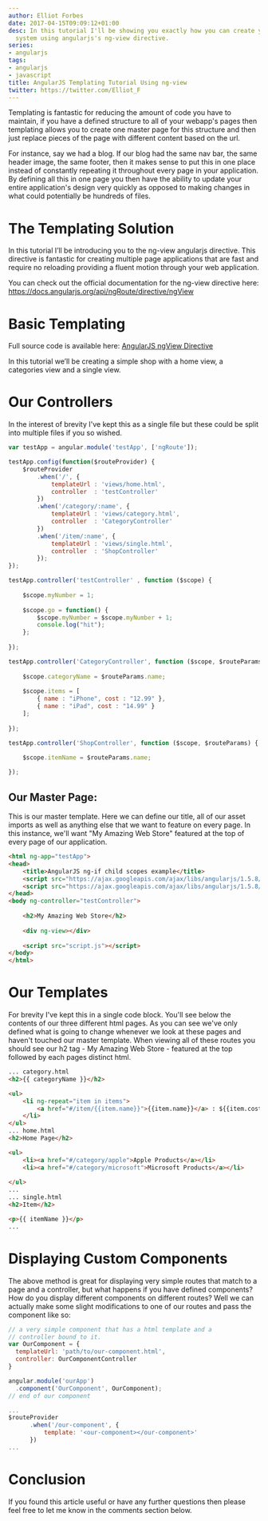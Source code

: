 ```yaml
---
author: Elliot Forbes
date: 2017-04-15T09:09:12+01:00
desc: In this tutorial I'll be showing you exactly how you can create you own templating
  system using angularjs's ng-view directive.
series:
- angularjs
tags:
- angularjs
- javascript
title: AngularJS Templating Tutorial Using ng-view
twitter: https://twitter.com/Elliot_F
---
```


Templating is fantastic for reducing the amount of code you have to maintain, if you have a defined structure to all of your webapp's pages then templating allows you to create one master page for this structure and then just replace pieces of the page with different content based on the url.

For instance, say we had a blog. If our blog had the same nav bar, the same header image, the same footer, then it makes sense to put this in one place instead of constantly repeating it throughout every page in your application. By defining all this in one page you then have the ability to update your entire application's design very quickly as opposed to making changes in what could potentially be hundreds of files.

# The Templating Solution

In this tutorial I’ll be introducing you to the ng-view angularjs directive. This directive is fantastic for creating multiple page applications that are fast and require no reloading providing a fluent motion through your web application.

You can check out the official documentation for the ng-view directive here: https://docs.angularjs.org/api/ngRoute/directive/ngView

# Basic Templating

<div class="github-link">
Full source code is available here: <a href="https://github.com/elliotforbes/AngularJS-1.4.5-ngView">AngularJS ngView Directive</a>
</div>

In this tutorial we’ll be creating a simple shop with a home view, a categories view and a single view. 

# Our Controllers

In the interest of brevity I've kept this as a single file but these could be split into multiple files if you so wished.

```js
var testApp = angular.module('testApp', ['ngRoute']);

testApp.config(function($routeProvider) {
    $routeProvider
        .when('/', {
            templateUrl : 'views/home.html',
            controller  : 'testController'
        })
        .when('/category/:name', {
            templateUrl : 'views/category.html',
            controller  : 'CategoryController'
        })
        .when('/item/:name', {
            templateUrl : 'views/single.html',
            controller  : 'ShopController'
        });
});

testApp.controller('testController' , function ($scope) {
    
    $scope.myNumber = 1;
    
    $scope.go = function() {
        $scope.myNumber = $scope.myNumber + 1;
        console.log("hit");
    };
    
});

testApp.controller('CategoryController', function ($scope, $routeParams) {
    
    $scope.categoryName = $routeParams.name;
    
    $scope.items = [
        { name : "iPhone", cost : "12.99" },
        { name : "iPad", cost : "14.99" }
    ];
    
});

testApp.controller('ShopController', function ($scope, $routeParams) {
    
    $scope.itemName = $routeParams.name;

});
```

## Our Master Page:

This is our master template. Here we can define our title, all of our asset imports as well as anything else that we want to feature on every page. In this instance, we'll want "My Amazing Web Store" featured at the top of every page of our application.

```html
<html ng-app="testApp">
<head>
    <title>AngularJS ng-if child scopes example</title>
    <script src="https://ajax.googleapis.com/ajax/libs/angularjs/1.5.8/angular.min.js"></script>
    <script src="https://ajax.googleapis.com/ajax/libs/angularjs/1.5.8/angular-route.min.js"></script>
</head>
<body ng-controller="testController">
    
    <h2>My Amazing Web Store</h2>
    
    <div ng-view></div>
    
    <script src="script.js"></script>
</body>
</html>
```

# Our Templates

For brevity I've kept this in a single code block. You'll see below the contents of our three different html pages. As you can see we've only defined what is going to change whenever we look at these pages and haven't touched our master template. When viewing all of these routes you should see our h2 tag - My Amazing Web Store - featured at the top followed by each pages distinct html.

```html
... category.html
<h2>{{ categoryName }}</h2>

<ul>
    <li ng-repeat="item in items">
        <a href="#/item/{{item.name}}">{{item.name}}</a> : ${{item.cost}}
    </li>
</ul>
... home.html
<h2>Home Page</h2>

<ul>
    <li><a href="#/category/apple">Apple Products</a></li>
    <li><a href="#/category/microsoft">Microsoft Products</a></li>
    
</ul>
... 
... single.html
<h2>Item</h2>

<p>{{ itemName }}</p>
...
```

# Displaying Custom Components

The above method is great for displaying very simple routes that match to a page and a controller, but what happens if you have defined components? How do you display different components on different routes? Well we can actually make some slight modifications to one of our routes and pass the component like so:

```js
// a very simple component that has a html template and a
// controller bound to it.
var OurComponent = {
  templateUrl: 'path/to/our-component.html',
  controller: OurComponentController
}

angular.module('ourApp')
  .component('OurComponent', OurComponent);
// end of our component

...
$routeProvider
      .when('/our-component', {
          template: '<our-component></our-component>'
      })
...
```

# Conclusion

If you found this article useful or have any further questions then please feel free to let me know in the comments section below.